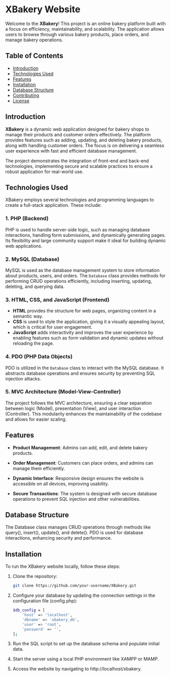 # XBakery Website

Welcome to the **XBakery**! This project is an online bakery platform built with a focus on efficiency, maintainability, and scalability. The application allows users to browse through various bakery products, place orders, and manage bakery operations.

## Table of Contents
- [Introduction](#introduction)
- [Technologies Used](#technologies-used)
- [Features](#features)
- [Installation](#installation)
- [Database Structure](#database-structure)
- [Contributing](#contributing)
- [License](#license)

## Introduction
**XBakery** is a dynamic web application designed for bakery shops to manage their products and customer orders effectively. The platform provides features such as adding, updating, and deleting bakery products, along with handling customer orders. The focus is on delivering a seamless user experience with fast and efficient database management.

The project demonstrates the integration of front-end and back-end technologies, implementing secure and scalable practices to ensure a robust application for real-world use.

## Technologies Used
XBakery employs several technologies and programming languages to create a full-stack application. These include:

### 1. **PHP (Backend)**
   PHP is used to handle server-side logic, such as managing database interactions, handling form submissions, and dynamically generating pages. Its flexibility and large community support make it ideal for building dynamic web applications.

### 2. **MySQL (Database)**
   MySQL is used as the database management system to store information about products, users, and orders. The `Database` class provides methods for performing CRUD operations efficiently, including inserting, updating, deleting, and querying data.

### 3. **HTML, CSS, and JavaScript (Frontend)**
   - **HTML** provides the structure for web pages, organizing content in a semantic way.
   - **CSS** is used to style the application, giving it a visually appealing layout, which is critical for user engagement.
   - **JavaScript** adds interactivity and improves the user experience by enabling features such as form validation and dynamic updates without reloading the page.

### 4. **PDO (PHP Data Objects)**
   PDO is utilized in the `Database` class to interact with the MySQL database. It abstracts database operations and ensures security by preventing SQL injection attacks.

### 5. **MVC Architecture (Model-View-Controller)**
   The project follows the MVC architecture, ensuring a clear separation between logic (Model), presentation (View), and user interaction (Controller). This modularity enhances the maintainability of the codebase and allows for easier scaling.

## Features
- **Product Management**: Admins can add, edit, and delete bakery products.
- **Order Management**: Customers can place orders, and admins can manage them efficiently.
- **Dynamic Interface**: Responsive design ensures the website is accessible on all devices, improving usability.

- **Secure Transactions**: The system is designed with secure database operations to prevent SQL injection and other vulnerabilities.

## Database Structure

The Database class manages CRUD operations through methods like query(), insert(), update(), and delete(). PDO is used for database interactions, enhancing security and performance.

## Installation
To run the XBakery website locally, follow these steps:

1. Clone the repository:
   ```bash
   git clone https://github.com/your-username/XBakery.git
2. Configure your database by updating the connection settings in the configuration file (config.php):
    ```bash
    $db_config = [
        'host' => 'localhost',
        'dbname' => 'xbakery_db',
        'user' => 'root',
        'password' => '',
    ];
3. Run the SQL script to set up the database schema and populate initial data.

4. Start the server using a local PHP environment like XAMPP or MAMP.

5. Access the website by navigating to http://localhost/xbakery.
